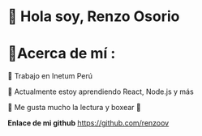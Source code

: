 # 👋 Hola soy, Renzo Osorio

# 💫Acerca de mí :

🔭 Trabajo en Inetum Perú

🌱 Actualmente estoy aprendiendo React, Node.js y más

💬 Me gusta mucho la lectura y boxear 🥊

**Enlace de mi github**
https://github.com/renzoov
